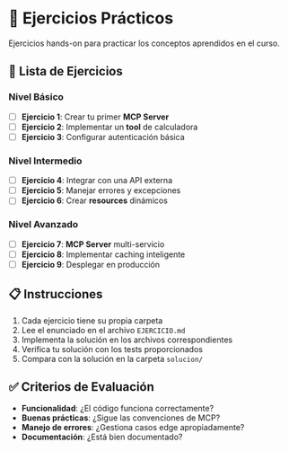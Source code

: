 # 📝 Ejercicios Prácticos

Ejercicios hands-on para practicar los conceptos aprendidos en el curso.

## 🎯 Lista de Ejercicios

### Nivel Básico
- [ ] **Ejercicio 1**: Crear tu primer **MCP Server**
- [ ] **Ejercicio 2**: Implementar un **tool** de calculadora
- [ ] **Ejercicio 3**: Configurar autenticación básica

### Nivel Intermedio
- [ ] **Ejercicio 4**: Integrar con una API externa
- [ ] **Ejercicio 5**: Manejar errores y excepciones
- [ ] **Ejercicio 6**: Crear **resources** dinámicos

### Nivel Avanzado
- [ ] **Ejercicio 7**: **MCP Server** multi-servicio
- [ ] **Ejercicio 8**: Implementar caching inteligente
- [ ] **Ejercicio 9**: Desplegar en producción

## 📋 Instrucciones

1. Cada ejercicio tiene su propia carpeta
2. Lee el enunciado en el archivo `EJERCICIO.md`
3. Implementa la solución en los archivos correspondientes
4. Verifica tu solución con los tests proporcionados
5. Compara con la solución en la carpeta `solucion/`

## ✅ Criterios de Evaluación

- **Funcionalidad**: ¿El código funciona correctamente?
- **Buenas prácticas**: ¿Sigue las convenciones de MCP?
- **Manejo de errores**: ¿Gestiona casos edge apropiadamente?
- **Documentación**: ¿Está bien documentado?
